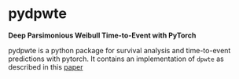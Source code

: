 # pydpwte
   __Deep Parsimonious Weibull Time-to-Event with PyTorch__
   
pydpwte is a python package for survival analysis and time-to-event predictions with pytorch. It contains an implementation of `dpwte` as described in this [paper](https://link.springer.com/chapter/10.1007/978-3-030-47426-3_53)
